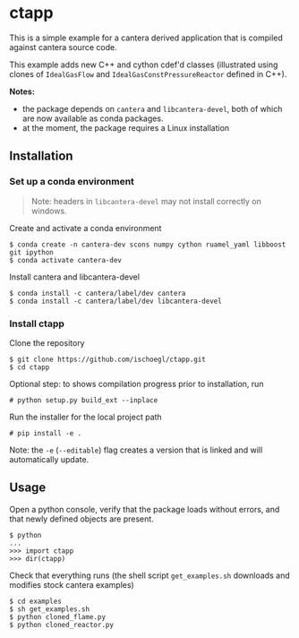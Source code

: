 # ctapp

This is a simple example for a cantera derived application that is compiled
against cantera source code.

This example adds new C++ and cython cdef'd classes (illustrated using clones of
`IdealGasFlow` and `IdealGasConstPressureReactor` defined in C++).

__Notes:__
 * the package depends on `cantera` and `libcantera-devel`, both of which
are now available as conda packages.
 * at the moment, the package requires a Linux installation

## Installation

### Set up a conda environment

> Note: headers in `libcantera-devel` may not install correctly on windows. 

Create and activate a conda environment

```
$ conda create -n cantera-dev scons numpy cython ruamel_yaml libboost git ipython
$ conda activate cantera-dev
```

Install cantera and libcantera-devel

```
$ conda install -c cantera/label/dev cantera
$ conda install -c cantera/label/dev libcantera-devel
```

### Install ctapp

Clone the repository

```
$ git clone https://github.com/ischoegl/ctapp.git
$ cd ctapp
```

Optional step: to shows compilation progress prior to installation, run

```
# python setup.py build_ext --inplace
```

Run the installer for the local project path

```
# pip install -e .
```

Note: the `-e` (`--editable`) flag creates a version that is linked and will
automatically update.

## Usage

Open a python console, verify that the package loads without errors, and that
newly defined objects are present.

```
$ python
...
>>> import ctapp
>>> dir(ctapp)
```

Check that everything runs (the shell script `get_examples.sh` downloads and
modifies stock cantera examples)

```
$ cd examples
$ sh get_examples.sh
$ python cloned_flame.py
$ python cloned_reactor.py
```
